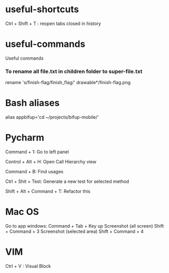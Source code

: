 # useful-shortcuts
Ctrl + Shift + T : reopen tabs closed in history

# useful-commands
Useful commands

### To rename all file.txt in children folder to super-file.txt
rename 's/finish-flag/finish_flag/' drawable*/finish-flag.png

# Bash aliases
alias appbifup='cd ~/projects/bifup-mobile/'

# Pycharm

Command + 1: Go to left panel

Control + Alt + H: Open Call Hierarchy view

Command + B: Find usages

Ctrl + Shit + Test: Generate a new test for selected method

Shift + Alt + Command + T: Refactor this

# Mac OS

Go to app windows: Command + Tab + Key up
Screenshot (all screen) Shift + Command + 3
Screenshot (selected area) Shift + Command + 4

# VIM

Ctrl + V : Visual Block
